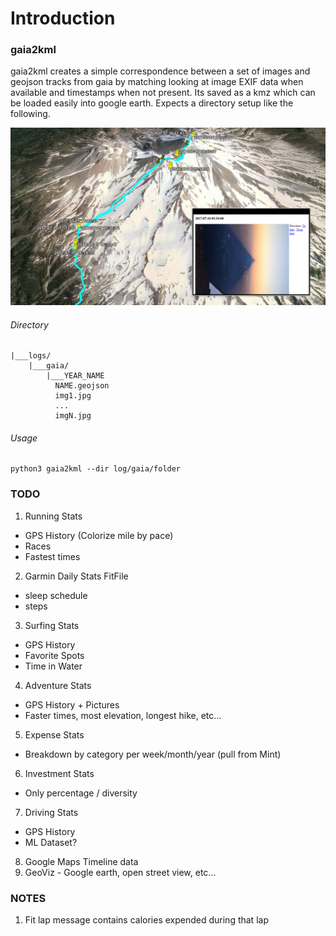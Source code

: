 # Introduction

### gaia2kml

gaia2kml creates a simple correspondence between a set of images and geojson tracks from gaia by matching looking at image EXIF data when available and timestamps when not present. Its saved as a kmz which can be loaded easily into google earth. Expects a directory setup like the following.

![Alt text](data/gaia2kml_example.png?raw=true "Title")

###### Directory
```
|___logs/
    |___gaia/
        |___YEAR_NAME
          NAME.geojson
          img1.jpg
          ...
          imgN.jpg
```


###### Usage
```
python3 gaia2kml --dir log/gaia/folder
```

### TODO

1. Running Stats
  - GPS History (Colorize mile by pace)
  - Races
  - Fastest times
2. Garmin Daily Stats FitFile
  - sleep schedule
  - steps
3. Surfing Stats
  - GPS History
  - Favorite Spots
  - Time in Water
4. Adventure Stats
  - GPS History + Pictures
  - Faster times, most elevation, longest hike, etc...
5. Expense Stats
  - Breakdown by category per week/month/year (pull from Mint)
6. Investment Stats
  - Only percentage / diversity
7. Driving Stats
  - GPS History
  - ML Dataset?
8. Google Maps Timeline data
9. GeoViz - Google earth, open street view, etc...

### NOTES

1. Fit lap message contains calories expended during that lap
